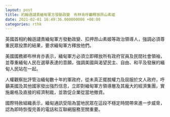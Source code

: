 ```yaml
---
layout: post
title: 約翰遜譴責緬甸軍方發動政變　布林肯呼籲釋放昂山素姬
date: 2021-02-01 16:49:36.000000000 +08:00
categories: rthk
---
```


英國首相約翰遜譴責緬甸軍方發動政變、扣押昂山素姬等政治領導人，強調必須尊重民眾投票的結果，要求緬甸軍方釋放他們。

美國國務卿布林肯亦表示，緬甸軍方必須立即釋放所有政府官員及民間社會領袖，並尊重緬甸人民在選舉表達的意願，強調美國與渴望民主、自由、和平及發展的緬甸人民站在一起。

人權觀察批評管治緬甸數十年的軍政府，從未真正擺脫權力及屈服於文人政府，呼籲美國及其他國家發出強烈信息，立即對緬甸軍方領導層及其龐大的經濟集團，實施嚴格及直接的經濟制裁，並敦促企業從當地撤資。

國際特赦組織表示，緬甸通訊受阻為當地民眾在這段不穩定時間帶來進一步威脅，認為即時恢復完善的電話和互聯網服務至關重要。
